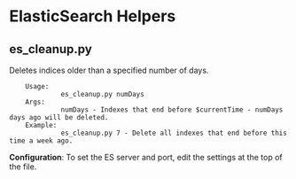 ElasticSearch Helpers
=====================

es_cleanup.py
-------------

Deletes indices older than a specified number of days.

```    
    Usage:   
             es_cleanup.py numDays
    Args:    
             numDays - Indexes that end before $currentTime - numDays days ago will be deleted.
    Example: 
             es_cleanup.py 7 - Delete all indexes that end before this time a week ago.
```

**Configuration**: To set the ES server and port, edit the settings at the top of the file.
